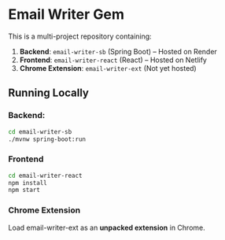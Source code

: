 # Email Writer Gem
This is a multi-project repository containing:

1. **Backend**: `email-writer-sb` (Spring Boot) – Hosted on Render
2. **Frontend**: `email-writer-react` (React) – Hosted on Netlify
3. **Chrome Extension**: `email-writer-ext` (Not yet hosted)

## Running Locally
### Backend:
```sh
cd email-writer-sb
./mvnw spring-boot:run
```

### Frontend
```sh
cd email-writer-react
npm install
npm start
```

### Chrome Extension
Load email-writer-ext as an **unpacked extension** in Chrome.

